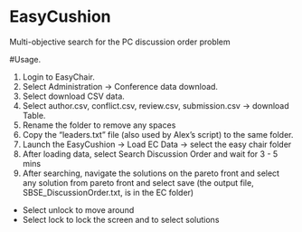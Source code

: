 # EasyCushion
Multi-objective search for the PC discussion order problem

#Usage. 

1. Login to EasyChair.
2. Select Administration -> Conference data download.
3. Select download CSV data.
4. Select author.csv, conflict.csv, review.csv, submission.csv -> download Table.
5. Rename the folder to remove any spaces
6. Copy the “leaders.txt” file (also used by Alex’s script) to the same folder.
6. Launch the EasyCushion -> Load EC Data -> select the easy chair folder
7. After loading data, select Search Discussion Order and wait for 3 - 5 mins
8. After searching, navigate the solutions on the pareto front and select any solution from pareto front and select save (the output file, SBSE_DiscussionOrder.txt, is in the EC folder)

- Select unlock to move around
- Select lock to lock the screen and to select solutions 
